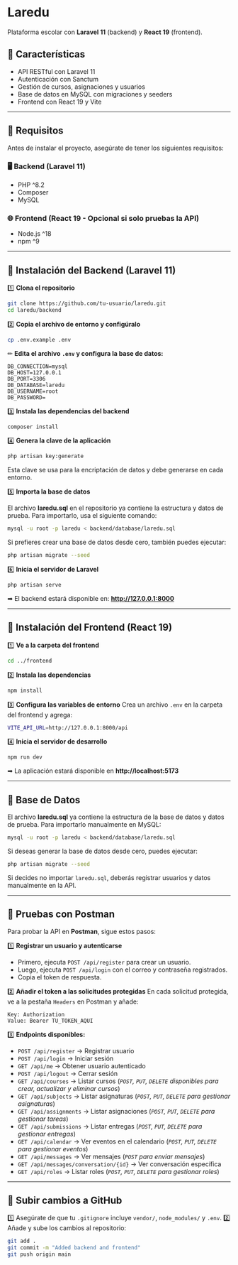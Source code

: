 # Laredu

Plataforma escolar con **Laravel 11** (backend) y **React 19** (frontend).

## 🚀 Características
- API RESTful con Laravel 11
- Autenticación con Sanctum
- Gestión de cursos, asignaciones y usuarios
- Base de datos en MySQL con migraciones y seeders
- Frontend con React 19 y Vite

---

## 📌 Requisitos
Antes de instalar el proyecto, asegúrate de tener los siguientes requisitos:

### 🖥️ **Backend (Laravel 11)**
- PHP ^8.2
- Composer
- MySQL

### 🌐 **Frontend (React 19 - Opcional si solo pruebas la API)**
- Node.js ^18
- npm ^9

---

## 📌 Instalación del Backend (Laravel 11)
1️⃣ **Clona el repositorio**
```sh
git clone https://github.com/tu-usuario/laredu.git
cd laredu/backend
```

2️⃣ **Copia el archivo de entorno y configúralo**
```sh
cp .env.example .env
```
✏ **Edita el archivo `.env` y configura la base de datos:**
```env
DB_CONNECTION=mysql
DB_HOST=127.0.0.1
DB_PORT=3306
DB_DATABASE=laredu
DB_USERNAME=root
DB_PASSWORD=
```

3️⃣ **Instala las dependencias del backend**
```sh
composer install
```

4️⃣ **Genera la clave de la aplicación**
```sh
php artisan key:generate
```
Esta clave se usa para la encriptación de datos y debe generarse en cada entorno.

5️⃣ **Importa la base de datos**

El archivo **laredu.sql** en el repositorio ya contiene la estructura y datos de prueba.
Para importarlo, usa el siguiente comando:
```sh
mysql -u root -p laredu < backend/database/laredu.sql
```
Si prefieres crear una base de datos desde cero, también puedes ejecutar:
```sh
php artisan migrate --seed
```

6️⃣ **Inicia el servidor de Laravel**
```sh
php artisan serve
```
➡ El backend estará disponible en: **http://127.0.0.1:8000**

---

## 📌 Instalación del Frontend (React 19)
1️⃣ **Ve a la carpeta del frontend**
```sh
cd ../frontend
```

2️⃣ **Instala las dependencias**
```sh
npm install
```

3️⃣ **Configura las variables de entorno**
Crea un archivo `.env` en la carpeta del frontend y agrega:
```sh
VITE_API_URL=http://127.0.0.1:8000/api
```

4️⃣ **Inicia el servidor de desarrollo**
```sh
npm run dev
```
➡ La aplicación estará disponible en **http://localhost:5173**

---

## 📌 Base de Datos
El archivo **laredu.sql** ya contiene la estructura de la base de datos y datos de prueba. Para importarlo manualmente en MySQL:
```sh
mysql -u root -p laredu < backend/database/laredu.sql
```
Si deseas generar la base de datos desde cero, puedes ejecutar:
```sh
php artisan migrate --seed
```
Si decides no importar `laredu.sql`, deberás registrar usuarios y datos manualmente en la API.

---

## 📌 Pruebas con Postman
Para probar la API en **Postman**, sigue estos pasos:

1️⃣ **Registrar un usuario y autenticarse**
- Primero, ejecuta `POST /api/register` para crear un usuario.
- Luego, ejecuta `POST /api/login` con el correo y contraseña registrados.
- Copia el token de respuesta.

2️⃣ **Añadir el token a las solicitudes protegidas**
En cada solicitud protegida, ve a la pestaña `Headers` en Postman y añade:
```
Key: Authorization
Value: Bearer TU_TOKEN_AQUI
```

3️⃣ **Endpoints disponibles:**
- `POST /api/register` → Registrar usuario
- `POST /api/login` → Iniciar sesión
- `GET /api/me` → Obtener usuario autenticado
- `POST /api/logout` → Cerrar sesión
- `GET /api/courses` → Listar cursos (*`POST`, `PUT`, `DELETE` disponibles para crear, actualizar y eliminar cursos*)
- `GET /api/subjects` → Listar asignaturas (*`POST`, `PUT`, `DELETE` para gestionar asignaturas*)
- `GET /api/assignments` → Listar asignaciones (*`POST`, `PUT`, `DELETE` para gestionar tareas*)
- `GET /api/submissions` → Listar entregas (*`POST`, `PUT`, `DELETE` para gestionar entregas*)
- `GET /api/calendar` → Ver eventos en el calendario (*`POST`, `PUT`, `DELETE` para gestionar eventos*)
- `GET /api/messages` → Ver mensajes (*`POST` para enviar mensajes*)
- `GET /api/messages/conversation/{id}` → Ver conversación específica
- `GET /api/roles` → Listar roles (*`POST`, `PUT`, `DELETE` para gestionar roles*)

---

## 📌 Subir cambios a GitHub
1️⃣ Asegúrate de que tu `.gitignore` incluye `vendor/`, `node_modules/` y `.env`.
2️⃣ Añade y sube los cambios al repositorio:
```sh
git add .
git commit -m "Added backend and frontend"
git push origin main
```

